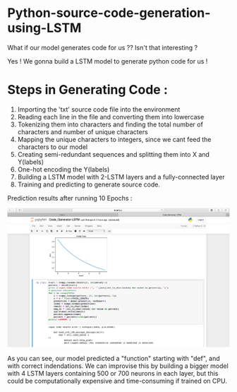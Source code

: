 # Python-source-code-generation-using-LSTM

What if our model generates code for us ?? Isn't that interesting ?

Yes ! We gonna build a LSTM model to generate python code for us !

# Steps in Generating Code :

1. Importing the 'txt' source code file into the environment
2. Reading each line in the file and converting them into lowercase
3. Tokenizing them into characters and finding the total number of characters and number of unique characters
4. Mapping the unique characters to integers, since we cant feed the characters to our model
5. Creating semi-redundant sequences and splitting them into X and Y(labels)
6. One-hot encoding the Y(labels)
7. Building a LSTM model with 2-LSTM layers and a fully-connected layer
8. Training and predicting to generate source code.

Prediction results after running 10 Epochs :

![alt-text](https://github.com/SaravananJaichandar/Python-source-code-generation-using-LSTM/blob/master/code_generator.png)

As you can see, our model predicted a "function" starting with "def", and with correct indendations. We can improvise this by building a bigger model with 4 LSTM layers containing 500 or 700 neurons in each layer, but this could be computationally expensive and time-consuming if trained on CPU.

